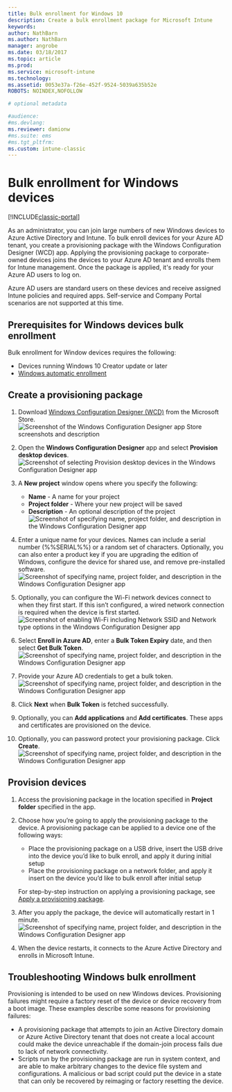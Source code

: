 ```yaml
---
title: Bulk enrollment for Windows 10 
description: Create a bulk enrollment package for Microsoft Intune
keywords:
author: NathBarn
ms.author: NathBarn
manager: angrobe
ms.date: 03/18/2017
ms.topic: article
ms.prod:
ms.service: microsoft-intune
ms.technology:
ms.assetid: 0053e37a-f26e-452f-9524-5039a635b52e
ROBOTS: NOINDEX,NOFOLLOW

# optional metadata

#audience:
#ms.devlang:
ms.reviewer: damionw
#ms.suite: ems
#ms.tgt_pltfrm:
ms.custom: intune-classic
---
```

# Bulk enrollment for Windows devices

[!INCLUDE[classic-portal](../includes/classic-portal.md)]

As an administrator, you can join large numbers of new Windows devices to Azure Active Directory and Intune. To bulk enroll devices for your Azure AD tenant, you create a provisioning package with the Windows Configuration Designer (WCD) app. Applying the provisioning package to corporate-owned devices joins the devices to your Azure AD tenant and enrolls them for Intune management. Once the package is applied, it's ready for your Azure AD users to log on.

Azure AD users are standard users on these devices and receive assigned Intune policies and required apps. Self-service and Company Portal scenarios are not supported at this time.

## Prerequisites for Windows devices bulk enrollment

Bulk enrollment for Window devices requires the following:

- Devices running Windows 10 Creator update or later
- [Windows automatic enrollment](/intune-classic/deploy-use/set-up-windows-device-management-with-microsoft-intune#enable-windows-10-automatic-enrollment)

## Create a provisioning package

1. Download [Windows Configuration Designer (WCD)](https://www.microsoft.com/store/apps/9nblggh4tx22) from the Microsoft Store.
   ![Screenshot of the Windows Configuration Designer app Store screenshots and description](../media/bulk-enroll-store.png)

2. Open the **Windows Configuration Designer** app and select **Provision desktop devices**.
   ![Screenshot of selecting Provision desktop devices in the Windows Configuration Designer app](../media/bulk-enroll-select.png)

3. A **New project** window opens where you specify the following:
   - **Name** - A name for your project
   - **Project folder** - Where your new project will be saved
   - **Description** - An optional description of the project
   ![Screenshot of specifying name, project folder, and description in the Windows Configuration Designer app](../media/bulk-enroll-name.png)

4. Enter a unique name for your devices. Names can include a serial number (%%SERIAL%%) or a random set of characters. Optionally, you can also enter a product key if you are upgrading the edition of Windows, configure the device for shared use, and remove pre-installed software.<BR>
   ![Screenshot of specifying name, project folder, and description in the Windows Configuration Designer app](../media/bulk-enroll-device.png)

5. Optionally, you can configure the Wi-Fi network devices connect to when they first start.  If this isn’t configured, a wired network connection is required when the device is first started.
   ![Screenshot of enabling Wi-Fi including Network SSID and Network type options in the Windows Configuration Designer app](../media/bulk-enroll-network.png)

6. Select **Enroll in Azure AD**, enter a **Bulk Token Expiry** date, and then select **Get Bulk Token**.
   ![Screenshot of specifying name, project folder, and description in the Windows Configuration Designer app](../media/bulk-enroll-account.png)

7. Provide your Azure AD credentials to get a bulk token.
   ![Screenshot of specifying name, project folder, and description in the Windows Configuration Designer app](../media/bulk-enroll-cred.png)

8. Click **Next** when **Bulk Token** is fetched successfully.

9. Optionally, you can **Add applications** and **Add certificates**. These apps and certificates are provisioned on the device.

10. Optionally, you can password protect your provisioning package.  Click **Create**.
    ![Screenshot of specifying name, project folder, and description in the Windows Configuration Designer app](../media/bulk-enroll-create.png)

## Provision devices

1. Access the provisioning package in the location specified in **Project folder** specified in the app.

2. Choose how you’re going to apply the provisioning package to the device.  A provisioning package can be applied to a device one of the following ways:
   - Place the provisioning package on a USB drive, insert the USB drive into the device you’d like to bulk enroll, and apply it during initial setup
   - Place the provisioning package on a network folder, and apply it insert on the device you’d like to bulk enroll after initial setup

   For step-by-step instruction on applying a provisioning package, see [Apply a provisioning package](https://technet.microsoft.com/itpro/windows/configure/provisioning-apply-package).

3. After you apply the package, the device will automatically restart in 1 minute.
   ![Screenshot of specifying name, project folder, and description in the Windows Configuration Designer app](../media/bulk-enroll-add.png)

4. When the device restarts, it connects to the Azure Active Directory and enrolls in Microsoft Intune.

## Troubleshooting Windows bulk enrollment

Provisioning is intended to be used on new Windows devices. Provisioning failures might require a factory reset of the device or device recovery from a boot image. These examples describe some reasons for provisioning failures:

- A provisioning package that attempts to join an Active Directory domain or Azure Active Directory tenant that does not create a local account could make the device unreachable if the domain-join process fails due to lack of network connectivity.
- Scripts run by the provisioning package are run in system context, and are able to make arbitrary changes to the device file system and configurations. A malicious or bad script could put the device in a state that can only be recovered by reimaging or factory resetting the device.
